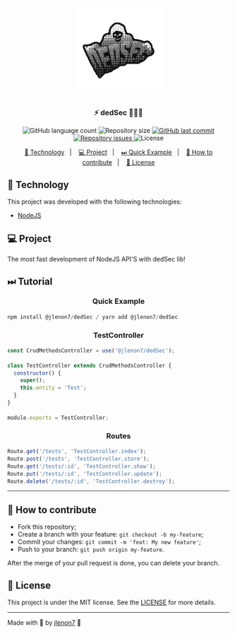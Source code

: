<h1 align="center">
    <img alt="Arsenal" title="#delicinhas" src=".github/dedSec.png" width="200px" />
</h1>

<h3 align="center">
  ⚡ dedSec 👨🏻‍💻
</h3>
<p align="center">
  <img alt="GitHub language count" src="https://img.shields.io/github/languages/count/jlenon7/dedSec">

  <img alt="Repository size" src="https://img.shields.io/github/repo-size/jlenon7/dedSec">

  <a href="https://github.com/jlenon7/dedSec/commits/master">
    <img alt="GitHub last commit" src="https://img.shields.io/github/last-commit/jlenon7/dedSec">
  </a>

  <a href="https://github.com/jlenon7/dedSec/issues">
    <img alt="Repository issues" src="https://img.shields.io/github/issues/jlenon7/dedSec">
  </a>

  <img alt="License" src="https://img.shields.io/badge/license-MIT-brightgreen">
</p>

<p align="center">
  <a href="#-technology">🚀 Technology</a>&nbsp;&nbsp;&nbsp;|&nbsp;&nbsp;&nbsp;
  <a href="#-project">💻 Project</a>&nbsp;&nbsp;&nbsp;|&nbsp;&nbsp;&nbsp;
  <a href="#-quick-example">⏭ Quick Example</a>&nbsp;&nbsp;&nbsp;|&nbsp;&nbsp;&nbsp;
  <a href="#-how-to-contribute">🤔 How to contribute</a>&nbsp;&nbsp;&nbsp;|&nbsp;&nbsp;&nbsp;
  <a href="#-license">📝 License</a>
</p>

## 🚀 Technology

This project was developed with the following technologies:

- [NodeJS](https://nodejs.org/en/)

## 💻 Project

The most fast development of NodeJS API'S with dedSec lib!

## ⏭ Tutorial

<h3 align="center">
  <strong>Quick Example</strong>
</h3>

```js
npm install @jlenon7/dedSec / yarn add @jlenon7/dedSec
```

<h3 align="center">
  <strong>TestController</strong>
</h3>

```js
const CrudMethodsController = use('@jlenon7/dedSec');

class TestController extends CrudMethodsController {
  constructor() {
    super();
    this.entity = 'Test';
  }
}

module.exports = TestController;
```

<h3 align="center">
  <strong>Routes</strong>
</h3>

```js
Route.get('/tests', 'TestController.index');
Route.post('/tests', 'TestController.store');
Route.get('/tests/:id', 'TestController.show');
Route.put('/tests/:id', 'TestController.update');
Route.delete('/tests/:id', 'TestController.destroy');
```

---

## 🤔 How to contribute

- Fork this repository;
- Create a branch with your feature: `git checkout -b my-feature`;
- Commit your changes: `git commit -m 'feat: My new feature'`;
- Push to your branch: `git push origin my-feature`.

After the merge of your pull request is done, you can delete your branch.

## 📝 License

This project is under the MIT license. See the [LICENSE](LICENSE.md) for more details.

---

Made with 🖤 by [jlenon7](https://github.com/jlenon7) :wave:
